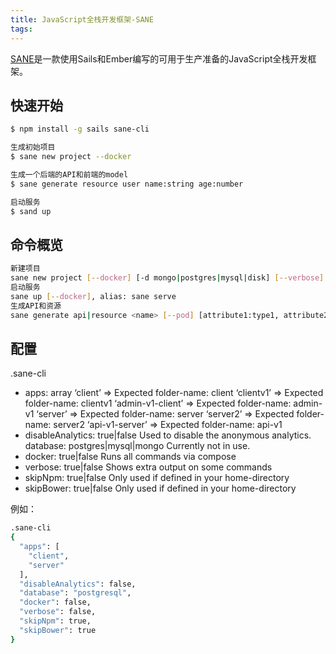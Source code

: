 ```yaml
---
title: JavaScript全栈开发框架-SANE
tags:
---
```

[SANE](http://sanestack.com/)是一款使用Sails和Ember编写的可用于生产准备的JavaScript全栈开发框架。
<!-- more -->

## 快速开始 ##

``` bash
$ npm install -g sails sane-cli

生成初始项目
$ sane new project --docker

生成一个后端的API和前端的model
$ sane generate resource user name:string age:number

启动服务
$ sand up

```

## 命令概览 ##
``` bash
新建项目
sane new project [--docker] [-d mongo|postgres|mysql|disk] [--verbose] [--skip-npm] [--skip-bower]
启动服务
sane up [--docker], alias: sane serve
生成API和资源
sane generate api|resource <name> [--pod] [attribute1:type1, attribute2:type2 ... ], alias: sane g

```

## 配置 ##
.sane-cli

* apps: array
	‘client’ => Expected folder-name: client 
	‘clientv1’ => Expected folder-name: clientv1 
	‘admin-v1-client’ => Expected folder-name: admin-v1 
	‘server’ => Expected folder-name: server 
	‘server2’ => Expected folder-name: server2 
	‘api-v1-server’ => Expected folder-name: api-v1 
* disableAnalytics: true|false Used to disable the anonymous analytics. database: postgres|mysql|mongo Currently not in use. 
* docker: true|false Runs all commands via compose 
* verbose: true|false Shows extra output on some commands 
* skipNpm: true|false Only used if defined in your home-directory 
* skipBower: true|false Only used if defined in your home-directory

例如：
``` bash
.sane-cli
{
  "apps": [
    "client",
    "server"
  ],
  "disableAnalytics": false,
  "database": "postgresql",
  "docker": false,
  "verbose": false,
  "skipNpm": true,
  "skipBower": true
}
```

